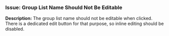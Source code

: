 ### Issue: Group List Name Should Not Be Editable

**Description:**
The group list name should not be editable when clicked. There is a dedicated edit button for that purpose, so inline editing should be disabled.